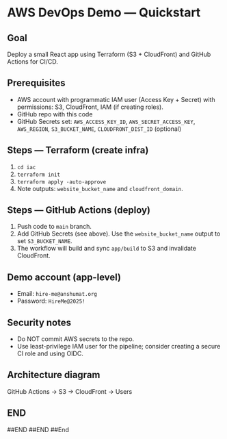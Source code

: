 # AWS DevOps Demo — Quickstart

## Goal
Deploy a small React app using Terraform (S3 + CloudFront) and GitHub Actions for CI/CD.

## Prerequisites
- AWS account with programmatic IAM user (Access Key + Secret) with permissions: S3, CloudFront, IAM (if creating roles).
- GitHub repo with this code
- GitHub Secrets set: `AWS_ACCESS_KEY_ID`, `AWS_SECRET_ACCESS_KEY`, `AWS_REGION`, `S3_BUCKET_NAME`, `CLOUDFRONT_DIST_ID` (optional)

## Steps — Terraform (create infra)
1. `cd iac`
2. `terraform init`
3. `terraform apply -auto-approve`
4. Note outputs: `website_bucket_name` and `cloudfront_domain`.

## Steps — GitHub Actions (deploy)
1. Push code to `main` branch.
2. Add GitHub Secrets (see above). Use the `website_bucket_name` output to set `S3_BUCKET_NAME`.
3. The workflow will build and sync `app/build` to S3 and invalidate CloudFront.

## Demo account (app-level)
- Email: `hire-me@anshumat.org`
- Password: `HireMe@2025!`

## Security notes
- Do NOT commit AWS secrets to the repo.
- Use least-privilege IAM user for the pipeline; consider creating a secure CI role and using OIDC.

## Architecture diagram
GitHub Actions → S3 → CloudFront → Users

## END 
##END 
##END
##End
